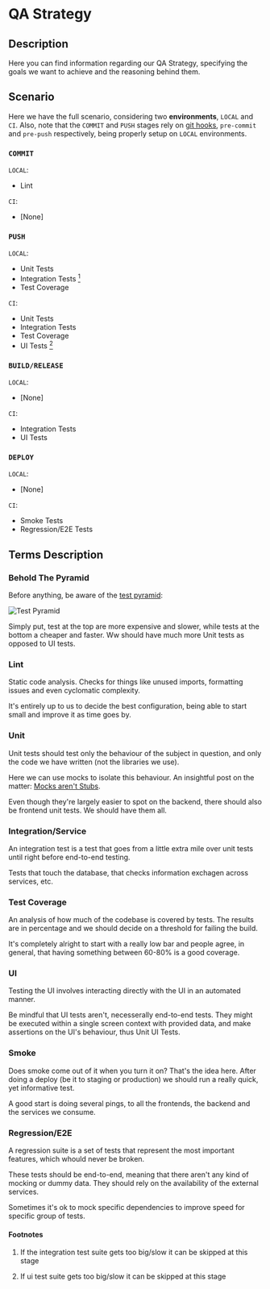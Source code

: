 # QA Strategy

## Description

Here you can find information regarding our QA Strategy, specifying the goals we want to achieve and the reasoning behind them.

## Scenario

Here we have the full scenario, considering two **environments**, `LOCAL` and `CI`. Also, note that the `COMMIT` and `PUSH` stages rely on [git hooks](https://git-scm.com/book/gr/v2/Customizing-Git-Git-Hooks), `pre-commit` and `pre-push` respectively, being properly setup on `LOCAL` environments.

### `COMMIT`

`LOCAL`:

- Lint

`CI`:

- [None]

### `PUSH`

`LOCAL`:

- Unit Tests
- Integration Tests [<sup>1</sup>](#footnotes)
- Test Coverage

`CI`:

- Unit Tests
- Integration Tests
- Test Coverage
- UI Tests [<sup>2</sup>](#footnotes)

### `BUILD/RELEASE`

`LOCAL`:

- [None]

`CI`:

- Integration Tests
- UI Tests

### `DEPLOY`

`LOCAL`:

- [None]

`CI`:

- Smoke Tests
- Regression/E2E Tests

## Terms Description

### Behold The Pyramid

Before anything, be aware of the [test pyramid](https://martinfowler.com/bliki/TestPyramid.html):

![Test Pyramid](https://martinfowler.com/bliki/images/testPyramid/test-pyramid.png)

Simply put, test at the top are more expensive and slower, while tests at the bottom a cheaper and faster. Ww should have much more Unit tests as opposed to UI tests.

### Lint

Static code analysis. Checks for things like unused imports, formatting issues and even cyclomatic complexity.

It's entirely up to us to decide the best configuration, being able to start small and improve it as time goes by.

### Unit

Unit tests should test only the behaviour of the subject in question, and only the code we have written (not the libraries we use).

Here we can use mocks to isolate this behaviour. An insightful post on the matter: [Mocks aren't Stubs](https://martinfowler.com/articles/mocksArentStubs.html).

Even though they're largely easier to spot on the backend, there should also be frontend unit tests. We should have them all.

### Integration/Service

An integration test is a test that goes from a little extra mile over unit tests until right before end-to-end testing.

Tests that touch the database, that checks information exchagen across services, etc.

### Test Coverage

An analysis of how much of the codebase is covered by tests. The results are in percentage and we should decide on a threshold for failing the build.

It's completely alright to start with a really low bar and people agree, in general, that having something between 60-80% is a good coverage.

### UI

Testing the UI involves interacting directly with the UI in an automated manner.

Be mindful that UI tests aren't, necesserally end-to-end tests. They might be executed within a single screen context with provided data, and make assertions on the UI's behaviour, thus Unit UI Tests.

### Smoke

Does smoke come out of it when you turn it on? That's the idea here. After doing a deploy (be it to staging or production) we should run a really quick, yet informative test.

A good start is doing several pings, to all the frontends, the backend and the services we consume.

### Regression/E2E

A regression suite is a set of tests that represent the most important features, which whould never be broken.

These tests should be end-to-end, meaning that there aren't any kind of mocking or dummy data. They should rely on the availability of the external services.

Sometimes it's ok to mock specific dependencies to improve speed for specific group of tests.

#### Footnotes

1. If the integration test suite gets too big/slow it can be skipped at this stage

1. If ui test suite gets too big/slow it can be skipped at this stage